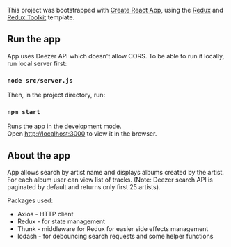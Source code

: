This project was bootstrapped with [Create React App](https://github.com/facebook/create-react-app), using the [Redux](https://redux.js.org/) and [Redux Toolkit](https://redux-toolkit.js.org/) template.

## Run the app

App uses Deezer API which doesn't allow CORS. To be able to run it locally, run local server first:

### `node src/server.js` 

Then, in the project directory, run:

### `npm start`

Runs the app in the development mode.<br />
Open [http://localhost:3000](http://localhost:3000) to view it in the browser.

## About the app

App allows search by artist name and displays albums created by the artist. For each album user can view list of tracks.
(Note: Deezer search API is paginated by default and returns only first 25 artists).

Packages used:
- Axios - HTTP client
- Redux - for state management
- Thunk - middleware for Redux for easier side effects management
- lodash - for debouncing search requests and some helper functions
